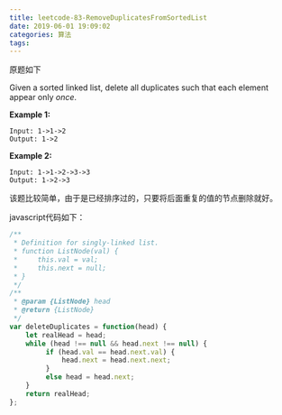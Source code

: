 ```yaml
---
title: leetcode-83-RemoveDuplicatesFromSortedList
date: 2019-06-01 19:09:02
categories: 算法
tags:
---
```


原题如下

Given a sorted linked list, delete all duplicates such that each element appear only *once*.

**Example 1:**

```
Input: 1->1->2
Output: 1->2
```

**Example 2:**

```
Input: 1->1->2->3->3
Output: 1->2->3
```

该题比较简单，由于是已经排序过的，只要将后面重复的值的节点删除就好。

javascript代码如下：

```javascript
/**
 * Definition for singly-linked list.
 * function ListNode(val) {
 *     this.val = val;
 *     this.next = null;
 * }
 */
/**
 * @param {ListNode} head
 * @return {ListNode}
 */
var deleteDuplicates = function(head) {
    let realHead = head;
    while (head !== null && head.next !== null) {
         if (head.val == head.next.val) {
             head.next = head.next.next;
         }
         else head = head.next;
    }
    return realHead;
};
```

